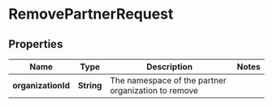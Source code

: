 
# RemovePartnerRequest

## Properties
Name | Type | Description | Notes
------------ | ------------- | ------------- | -------------
**organizationId** | **String** | The namespace of the partner organization to remove | 



